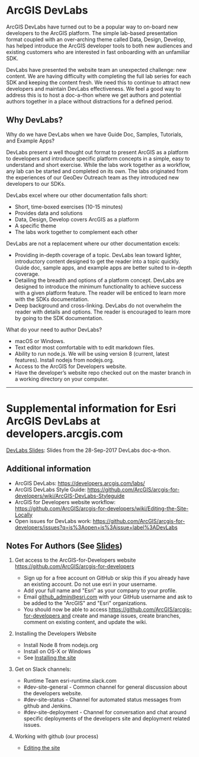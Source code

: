 # ArcGIS DevLabs

ArcGIS DevLabs have turned out to be a popular way to on-board new developers to the ArcGIS platform. The simple lab-based presentation format coupled with an over-arching theme called Data, Design, Develop, has helped introduce the ArcGIS developer tools to both new audiences and existing customers who are interested in fast onboarding with an unfamiliar SDK.

DevLabs have presented the website team an unexpected challenge: new content. We are having difficulty with completing the full lab series for each SDK and keeping the content fresh. We need this to continue to attract new developers and maintain DevLabs effectiveness. We feel a good way to address this is to host a doc-a-thon where we get authors and potential authors together in a place without distractions for a defined period.

## Why DevLabs?

Why do we have DevLabs when we have Guide Doc, Samples, Tutorials, and Example Apps?

DevLabs present a well thought out format to present ArcGIS as a platform to developers and introduce specific platform concepts in a simple, easy to understand and short exercise. While the labs work together as a workflow, any lab can be started and completed on its own. The labs originated from the experiences of our GeoDev Outreach team as they introduced new developers to our SDKs.

DevLabs excel where our other documentation falls short:

- Short, time-boxed exercises (10-15 minutes)
- Provides data and solutions
- Data, Design, Develop covers ArcGIS as a platform
- A specific theme
- The labs work together to complement each other

DevLabs are not a replacement where our other documentation excels:

- Providing in-depth coverage of a topic. DevLabs lean toward lighter, introductory content designed to get the reader into a topic quickly. Guide doc, sample apps, and example apps are better suited to in-depth coverage.
- Detailing the breadth and options of a platform concept. DevLabs are designed to introduce the minimum functionality to achieve success with a given platform feature. The reader will be enticed to learn more with the SDKs documentation.
- Deep background and cross-linking. DevLabs do not overwhelm the reader with details and options. The reader is encouraged to learn more by going to the SDK documentation.

What do your need to author DevLabs?

+ macOS or Windows.
+ Text editor most comfortable with to edit markdown files.
+ Ability to run node.js. We will be using version 8 (current, latest features). Install nodejs from nodejs.org.
+ Access to the ArcGIS for Developers website.
+ Have the developer’s website repo checked out on the master branch in a working directory on your computer.

---

# Supplemental information for Esri ArcGIS DevLabs at developers.arcgis.com

[DevLabs Slides](docs/slides-devlabs/index.html): Slides from the 28-Sep-2017 DevLabs doc-a-thon.

## Additional information

  + ArcGIS DevLabs: https://developers.arcgis.com/labs/
  + ArcGIS DevLabs Style Guide: https://github.com/ArcGIS/arcgis-for-developers/wiki/ArcGIS-DevLabs-Styleguide
  + ArcGIS for Developers website workflow: https://github.com/ArcGIS/arcgis-for-developers/wiki/Editing-the-Site-Locally
  + Open issues for DevLabs work: https://github.com/ArcGIS/arcgis-for-developers/issues?q=is%3Aopen+is%3Aissue+label%3ADevLabs

## Notes For Authors (See [Slides](docs/slides-devlabs/index.html))

1. Get access to the ArcGIS-for-Developers website https://github.com/ArcGIS/arcgis-for-developers
   + Sign up for a free account on GitHub or skip this if you already have an existing account. Do not use esri in your username.
   + Add your full name and "Esri" as your company to your profile.
   + Email github_admin@esri.com with your GitHub username and ask to be added to the "ArcGIS" and "Esri" organizations.
   + You should now be able to access https://github.com/ArcGIS/arcgis-for-developers and create and manage issues, create branches, comment on existing content, and update the wiki.

2. Installing the Developers Website
   + Install Node 8 from nodejs.org
   + Install on OS-X or Windows
   + See [Installing the site](https://github.com/ArcGIS/arcgis-for-developers/wiki)

3. Get on Slack channels:
   + Runtime Team esri-runtime.slack.com
   + #dev-site-general - Common channel for general discussion about the developers website.
   + #dev-site-status - Channel for automated status messages from github and Jenkins.
   + #dev-site-deployment - Channel for conversation and chat around specific deployments of the developers site and deployment related issues.

4. Working with github (our process)
   + [Editing the site](https://github.com/ArcGIS/arcgis-for-developers/wiki/Editing-the-Site-Locally)
